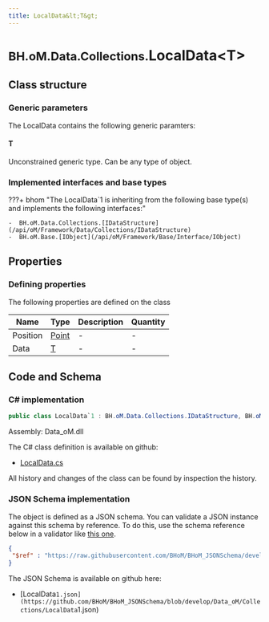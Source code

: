 ```yaml
---
title: LocalData&lt;T&gt;
---
```


# <small>BH.oM.Data.Collections.</small>**LocalData&lt;T&gt;**



## Class structure

### Generic parameters

The LocalData contains the following generic paramters:

#### T

Unconstrained generic type. Can be any type of object.

### Implemented interfaces and base types

???+ bhom "The LocalData`1 is inheriting from the following base type(s) and implements the following interfaces:"

    -  BH.oM.Data.Collections.[IDataStructure](/api/oM/Framework/Data/Collections/IDataStructure)
    -  BH.oM.Base.[IObject](/api/oM/Framework/Base/Interface/IObject)


## Properties



### Defining properties

The following properties are defined on the class

| Name             | Type             | Description      | Quantity         |
|------------------|------------------|------------------|------------------|
| Position | [Point](/api/oM/Dimensional/Geometry/Vector/Point) | - | - |
| Data | [T](#t) | - | - |


## Code and Schema

### C# implementation

``` C# title="C#"
public class LocalData`1 : BH.oM.Data.Collections.IDataStructure, BH.oM.Base.IObject
```

Assembly: Data_oM.dll

The C# class definition is available on github:

- [LocalData.cs](https://github.com/BHoM/BHoM/blob/develop/Data_oM/Collections\LocalData.cs)

All history and changes of the class can be found by inspection the history.
### JSON Schema implementation

The object is defined as a JSON schema. You can validate a JSON instance against this schema by reference. To do this, use the schema reference below in a validator like [this one](https://www.jsonschemavalidator.net/).

``` json title="JSON Schema"
{
 "$ref" : "https://raw.githubusercontent.com/BHoM/BHoM_JSONSchema/develop/Data_oM/Collections/LocalData`1.json"
}
```

The JSON Schema is available on github here:

- [LocalData`1.json](https://github.com/BHoM/BHoM_JSONSchema/blob/develop/Data_oM/Collections/LocalData`1.json)
